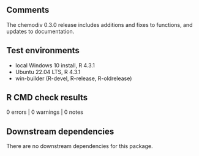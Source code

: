 ## Comments

The chemodiv 0.3.0 release includes additions and fixes to functions, 
and updates to documentation.

## Test environments

* local Windows 10 install, R 4.3.1
* Ubuntu 22.04 LTS, R 4.3.1
* win-builder (R-devel, R-release, R-oldrelease)

## R CMD check results

0 errors | 0 warnings | 0 notes

## Downstream dependencies

There are no downstream dependencies for this package.
